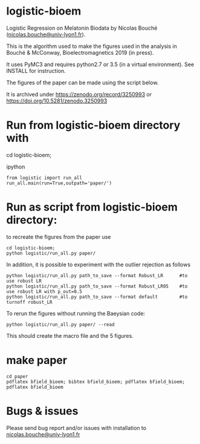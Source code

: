 # logistic-bioem
Logistic Regression on Melatonin Biodata by  Nicolas Bouché (nicolas.bouche@univ-lyon1.fr).

This is the algorithm used to make the figures used in the analysis in Bouché & McConway, Bioelectromagnetics 2019 (in press).

It uses PyMC3 and requires python2.7 or 3.5 (in a virtual environment). See INSTALL for instruction.

The figures of the paper can be made using the script below.

It is archived under https://zenodo.org/record/3250993 or https://doi.org/10.5281/zenodo.3250993 

# Run from logistic-bioem directory with 


cd logistic-bioem;

ipython
```
from logistic import run_all
run_all.main(run=True,outpath='paper/')
```

# Run as script from logistic-bioem directory:

to recreate the figures from the paper use
```
cd logistic-bioem;
python logistic/run_all.py paper/
```

In addition, it is possible to experiment with the outlier rejection as follows
```
python logistic/run_all.py path_to_save --format Robust_LR      #to use robust LR
python logistic/run_all.py path_to_save --format Robust_LR05    #to use robust LR with p_out=0.5
python logistic/run_all.py path_to_save --format default        #to turnoff robust_LR
```
To rerun the figures without running the Baeysian code:
```
python logistic/run_all.py paper/ --read
```
This should create the macro file and the 5 figures.

# make paper
```
cd paper
pdflatex bfield_bioem; bibtex bfield_bioem; pdflatex bfield_bioem; pdflatex bfield_bioem
```

# Bugs & issues

Please send bug report and/or issues with installation to nicolas.bouche@univ-lyon1.fr

